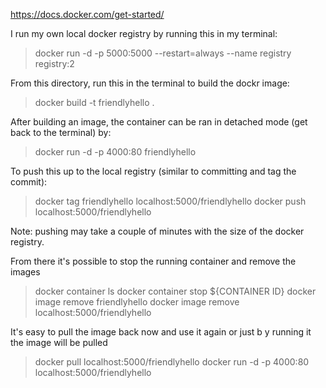 https://docs.docker.com/get-started/



I run my own local docker registry by running this in my terminal: 
> docker run -d -p 5000:5000 --restart=always --name registry registry:2

From this directory, run this in the terminal to build the dockr image: 
> docker build -t friendlyhello .

After building an image, the container can be ran in detached mode (get back to the terminal) by: 
> docker run -d -p 4000:80 friendlyhello

To push this up to the local registry (similar to committing and tag the commit): 
> docker tag friendlyhello localhost:5000/friendlyhello
> docker push localhost:5000/friendlyhello

Note: pushing may take a couple of minutes with the size of the docker registry.

From there it's possible to stop the running container and remove the images
> docker container ls
> docker container stop ${CONTAINER ID} 
> docker image remove friendlyhello
> docker image remove localhost:5000/friendlyhello

It's easy to pull the image back now and use it again or just b y running it the image will be pulled
> docker pull localhost:5000/friendlyhello
> docker run -d -p 4000:80 localhost:5000/friendlyhello
